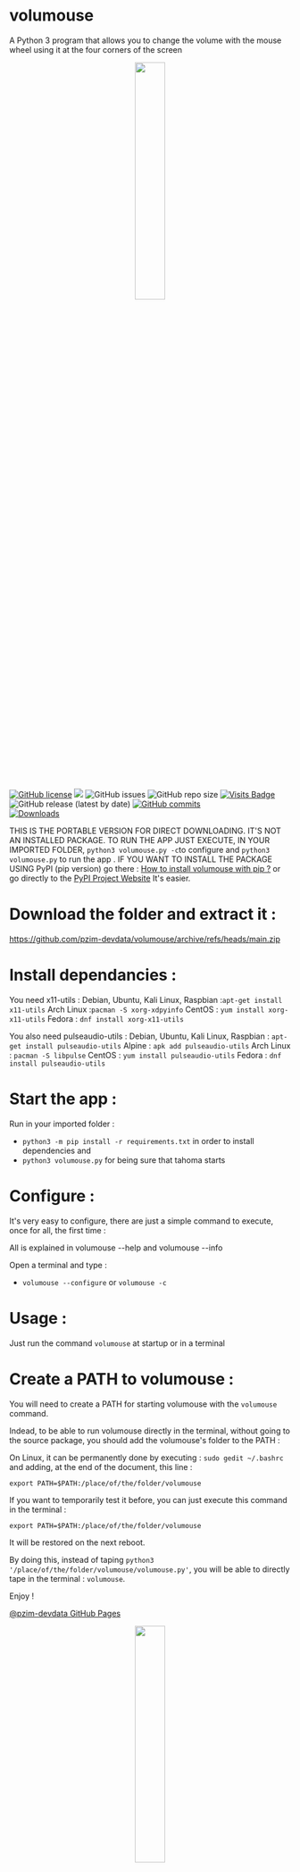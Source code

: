 # volumouse
A Python 3 program that allows you to change the volume with the mouse wheel using it at the four corners of the screen

<p align="center" width="100%">
    <img width="33%" src="https://www.evinco-software.com/eng/techImage/volumouse-mouse-volume-control.jpg"> 
</p>

[![GitHub license](https://img.shields.io/github/license/pzim-devdata/volumouse?style=plastic)](https://github.com/pzim-devdata/volumouse/blob/main/LICENSE)    ![](https://img.shields.io/badge/Works%20with-Python%203-red?style=plastic)    ![GitHub issues](https://img.shields.io/github/issues/pzim-devdata/volumouse?style=plastic)    [](https://github.com/pzim-devdata/volumouse/issues)    ![GitHub repo size](https://img.shields.io/github/repo-size/pzim-devdata/volumouse?style=plastic)    [![Visits Badge](https://badges.strrl.dev/visits/pzim-devdata/volumouse)](https://badges.strrl.dev)    ![GitHub release (latest by date)](https://img.shields.io/github/v/release/pzim-devdata/volumouse?style=plastic)    [![GitHub commits](https://img.shields.io/github/commits-since/pzim-devdata/volumouse/v2.2.0.svg?style=plastic)](https://GitHub.com/pzim-devata/tahoma/commit/)    
[![Downloads](https://static.pepy.tech/personalized-badge/volumouse?period=total&units=international_system&left_color=grey&right_color=blue&left_text=PyPI%20downloads)](https://pepy.tech/project/volumouse)




THIS IS THE PORTABLE VERSION FOR DIRECT DOWNLOADING. IT'S NOT AN INSTALLED PACKAGE. TO RUN THE APP JUST EXECUTE, IN YOUR IMPORTED FOLDER, `python3 volumouse.py -c`to configure and `python3 volumouse.py` to run the app . IF YOU WANT TO INSTALL THE PACKAGE USING PyPI (pip version) go there : [How to install volumouse with pip ?](https://github.com/pzim-devdata/volumouse#install-the-main-package-) or go directly to the [PyPI Project Website](https://pypi.org/project/volumouse/#description) It's easier.

# Download the folder and extract it :

https://github.com/pzim-devdata/volumouse/archive/refs/heads/main.zip

# Install dependancies :

You need x11-utils :
Debian, Ubuntu, Kali Linux, Raspbian :`apt-get install x11-utils`
Arch Linux :`pacman -S xorg-xdpyinfo`
CentOS : `yum install xorg-x11-utils`
Fedora : `dnf install xorg-x11-utils`

You also need pulseaudio-utils :
Debian, Ubuntu, Kali Linux, Raspbian : `apt-get install pulseaudio-utils`
Alpine : `apk add pulseaudio-utils`
Arch Linux : `pacman -S libpulse`
CentOS : `yum install pulseaudio-utils`
Fedora : `dnf install pulseaudio-utils`

# Start the app :

Run in your imported folder : 

- `python3 -m pip install -r requirements.txt` in order to install dependencies
and
- `python3 volumouse.py` for being sure that tahoma starts

# Configure :

It's very easy to configure, there are just a simple command to execute, once for all, the first time :

All is explained in volumouse --help and volumouse --info

Open a terminal and type :
- `volumouse --configure` or `volumouse -c`



# Usage : 


Just run the command `volumouse` at startup or in a terminal



# Create a PATH to volumouse :


You will need to create a PATH for starting volumouse with the `volumouse` command.

Indead, to be able to run volumouse directly in the terminal, without going to the source package, you should add the volumouse's folder to the PATH :

On Linux, it can be permanently done by executing : `sudo gedit ~/.bashrc` and adding, at the end of the document, this line :

`export PATH=$PATH:/place/of/the/folder/volumouse`



If you want to temporarily test it before, you can just execute this command in the terminal : 

`export PATH=$PATH:/place/of/the/folder/volumouse` 

It will be restored on the next reboot.



By doing this, instead of taping `python3 '/place/of/the/folder/volumouse/volumouse.py'`,
you will be able to directly tape in the terminal : `volumouse`.

Enjoy !

[@pzim-devdata GitHub Pages](https://github.com/pzim-devdata/volumouse/issues)












<p align="center" width="100%">
    <img width="33%" src="https://avatars.githubusercontent.com/u/52496172?v=4"> 
</p>

------------------------------------------------------------------

- [Licence](https://github.com/pzim-devdata/DATA-developer/raw/master/LICENSE)
MIT License Copyright (c) 2023 pzim-devdata

------------------------------------------------------------------

Created by @pzim-devdata - feel free to contact me!


